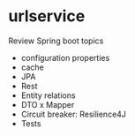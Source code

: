# urlservice
Review Spring boot topics 
- configuration properties
- cache
- JPA
- Rest
- Entity relations
- DTO x Mapper
- Circuit breaker: Resilience4J
- Tests
